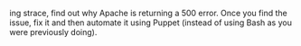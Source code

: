 ing strace, find out why Apache is returning a 500 error. Once you find the issue, fix it and then automate it using Puppet (instead of using Bash as you were previously doing).
